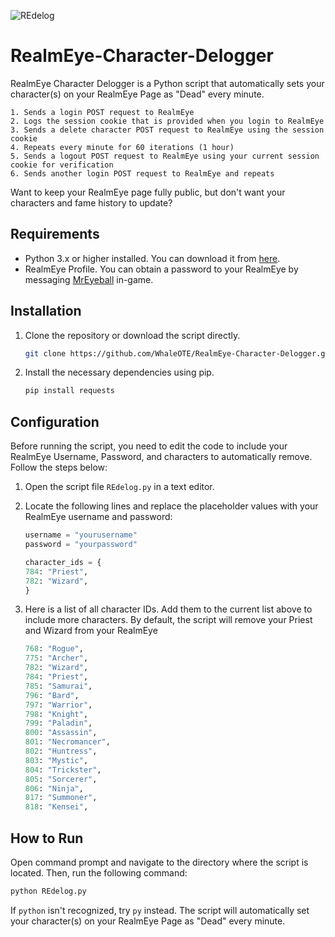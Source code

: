 
![REdelog](https://github.com/WhaleOTE/RealmEye-Character-Delogger/assets/148757860/0263473a-98d8-475d-b0ef-5d0b593da7a0)

# RealmEye-Character-Delogger
RealmEye Character Delogger is a Python script that automatically sets your character(s) on your RealmEye Page as "Dead" every minute.

    1. Sends a login POST request to RealmEye
    2. Logs the session cookie that is provided when you login to RealmEye
    3. Sends a delete character POST request to RealmEye using the session cookie
    4. Repeats every minute for 60 iterations (1 hour)
    5. Sends a logout POST request to RealmEye using your current session cookie for verification
    6. Sends another login POST request to RealmEye and repeats
    
Want to keep your RealmEye page fully public, but don't want your characters and fame history to update? 

## Requirements

- Python 3.x or higher installed. You can download it from [here](https://www.python.org/downloads/).
- RealmEye Profile. You can obtain a password to your RealmEye by messaging [MrEyeball](https://www.realmeye.com/mreyeball) in-game.

## Installation

1. Clone the repository or download the script directly.

    ```bash
    git clone https://github.com/WhaleOTE/RealmEye-Character-Delogger.git
    ```

2. Install the necessary dependencies using pip.

    ```bash
    pip install requests
    ```

## Configuration

Before running the script, you need to edit the code to include your RealmEye Username, Password, and characters to automatically remove. Follow the steps below:

1. Open the script file `REdelog.py` in a text editor.

2. Locate the following lines and replace the placeholder values with your RealmEye username and password:

    ```python
    username = "yourusername"
    password = "yourpassword"

    character_ids = {
    784: "Priest",
    782: "Wizard",
    }
    ```
    
3. Here is a list of all character IDs. Add them to the current list above to include more characters. By default, the script will remove your Priest and Wizard from your RealmEye

    ```python
    768: "Rogue",
    775: "Archer",
    782: "Wizard",
    784: "Priest",
    785: "Samurai",
    796: "Bard",
    797: "Warrior",
    798: "Knight",
    799: "Paladin",
    800: "Assassin",
    801: "Necromancer",
    802: "Huntress",
    803: "Mystic",
    804: "Trickster",
    805: "Sorcerer",
    806: "Ninja",
    817: "Summoner",
    818: "Kensei",
    ```



## How to Run

Open command prompt and navigate to the directory where the script is located. Then, run the following command:

```bash
python REdelog.py
```

If `python` isn't recognized, try `py` instead. The script will automatically set your character(s) on your RealmEye Page as "Dead" every minute.
